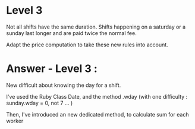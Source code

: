 # Level 3

Not all shifts have the same duration.
Shifts happening on a saturday or a sunday last longer and are paid twice the normal fee.

Adapt the price computation to take these new rules into account.

# Answer - Level 3 :

New difficult about knowing the day for a shift.

I've used the Ruby Class Date, and the method .wday
(with one difficulty : sunday.wday = 0, not 7 ... )

Then, I've introduced an new dedicated method, to calculate sum for each worker
